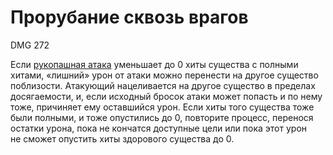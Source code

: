 # Прорубание сквозь врагов 
DMG 272  
  
Если [рукопашная атака](https://ttg.club/screens/melee_attack) уменьшает до 0 хиты существа с полными хитами, «лишний» урон от атаки можно перенести на другое существо поблизости. Атакующий нацеливается на другое существо в пределах досягаемости, и, если исходный бросок атаки может попасть и по нему тоже, причиняет ему оставшийся урон. Если хиты того существа тоже были полными, и тоже опустились до 0, повторите процесс, перенося остатки урона, пока не кончатся доступные цели или пока этот урон не сможет опустить хиты здорового существа до 0.